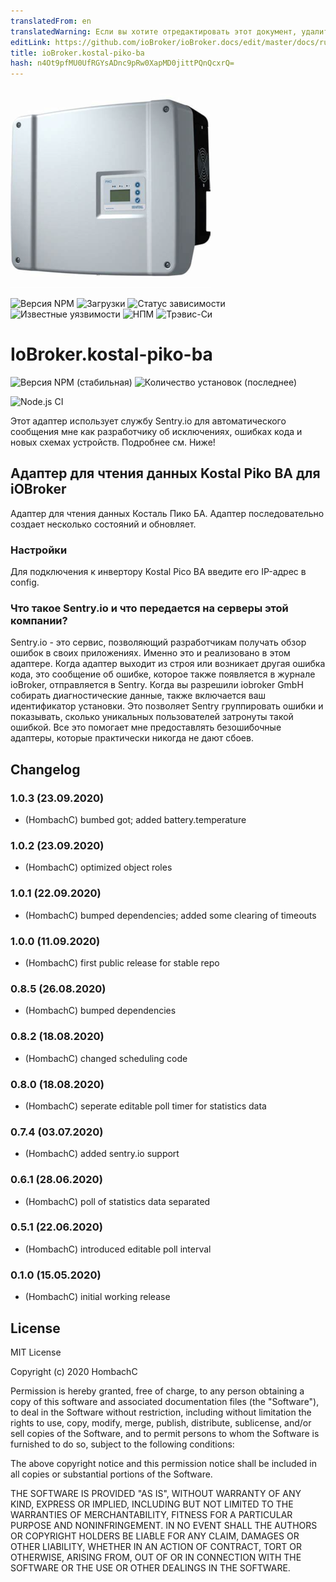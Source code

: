 ```yaml
---
translatedFrom: en
translatedWarning: Если вы хотите отредактировать этот документ, удалите поле «translationFrom», в противном случае этот документ будет снова автоматически переведен
editLink: https://github.com/ioBroker/ioBroker.docs/edit/master/docs/ru/adapterref/iobroker.kostal-piko-ba/README.md
title: ioBroker.kostal-piko-ba
hash: n4Ot9pfMU0UfRGYsADnc9pRw0XapMD0jittPQnQcxrQ=
---
```

![Логотип](../../../en/adapterref/iobroker.kostal-piko-ba/admin/picoba.png)

![Версия NPM](http://img.shields.io/npm/v/iobroker.kostal-piko-ba.svg)
![Загрузки](https://img.shields.io/npm/dm/iobroker.kostal-piko-ba.svg)
![Статус зависимости](https://img.shields.io/david/hombach/ioBroker.kostal-piko-ba.svg)
![Известные уязвимости](https://snyk.io/test/github/hombach/ioBroker.kostal-piko-ba/badge.svg)
![НПМ](https://nodei.co/npm/iobroker.kostal-piko-ba.png?downloads=true)
![Трэвис-Си](http://img.shields.io/travis/hombach/ioBroker.kostal-piko-ba/master.svg)

# IoBroker.kostal-piko-ba
![Версия NPM (стабильная)](http://ioBroker.live/badges/kostal-piko-ba-stable.svg) ![Количество установок (последнее)](http://ioBroker.live/badges/kostal-piko-ba-installed.svg)

![Node.js CI](https://github.com/hombach/ioBroker.kostal-piko-ba/workflows/Node.js%20CI/badge.svg)

Этот адаптер использует службу Sentry.io для автоматического сообщения мне как разработчику об исключениях, ошибках кода и новых схемах устройств. Подробнее см. Ниже!

## Адаптер для чтения данных Kostal Piko BA для iOBroker
Адаптер для чтения данных Косталь Пико БА. Адаптер последовательно создает несколько состояний и обновляет.

### Настройки
Для подключения к инвертору Kostal Pico BA введите его IP-адрес в config.

### Что такое Sentry.io и что передается на серверы этой компании?
Sentry.io - это сервис, позволяющий разработчикам получать обзор ошибок в своих приложениях. Именно это и реализовано в этом адаптере.
Когда адаптер выходит из строя или возникает другая ошибка кода, это сообщение об ошибке, которое также появляется в журнале ioBroker, отправляется в Sentry.
Когда вы разрешили iobroker GmbH собирать диагностические данные, также включается ваш идентификатор установки.
Это позволяет Sentry группировать ошибки и показывать, сколько уникальных пользователей затронуты такой ошибкой.
Все это помогает мне предоставлять безошибочные адаптеры, которые практически никогда не дают сбоев.

## Changelog
### 1.0.3 (23.09.2020)
* (HombachC) bumbed got; added battery.temperature

### 1.0.2 (23.09.2020)
* (HombachC) optimized object roles

### 1.0.1 (22.09.2020)
* (HombachC) bumped dependencies; added some clearing of timeouts

### 1.0.0 (11.09.2020)
* (HombachC) first public release for stable repo

### 0.8.5 (26.08.2020)
* (HombachC) bumped dependencies

### 0.8.2 (18.08.2020)
* (HombachC) changed scheduling code

### 0.8.0 (18.08.2020)
* (HombachC) seperate editable poll timer for statistics data

### 0.7.4 (03.07.2020)
* (HombachC) added sentry.io support

### 0.6.1 (28.06.2020)
* (HombachC) poll of statistics data separated

### 0.5.1 (22.06.2020)
* (HombachC) introduced editable poll interval 

### 0.1.0 (15.05.2020)
* (HombachC) initial working release

## License
MIT License

Copyright (c) 2020 HombachC

Permission is hereby granted, free of charge, to any person obtaining a copy
of this software and associated documentation files (the "Software"), to deal
in the Software without restriction, including without limitation the rights
to use, copy, modify, merge, publish, distribute, sublicense, and/or sell
copies of the Software, and to permit persons to whom the Software is
furnished to do so, subject to the following conditions:

The above copyright notice and this permission notice shall be included in all
copies or substantial portions of the Software.

THE SOFTWARE IS PROVIDED "AS IS", WITHOUT WARRANTY OF ANY KIND, EXPRESS OR
IMPLIED, INCLUDING BUT NOT LIMITED TO THE WARRANTIES OF MERCHANTABILITY,
FITNESS FOR A PARTICULAR PURPOSE AND NONINFRINGEMENT. IN NO EVENT SHALL THE
AUTHORS OR COPYRIGHT HOLDERS BE LIABLE FOR ANY CLAIM, DAMAGES OR OTHER
LIABILITY, WHETHER IN AN ACTION OF CONTRACT, TORT OR OTHERWISE, ARISING FROM,
OUT OF OR IN CONNECTION WITH THE SOFTWARE OR THE USE OR OTHER DEALINGS IN THE
SOFTWARE.